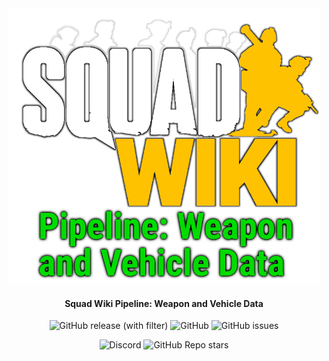 <div align="center">
<img src="doc/images/Squad_Wiki_Logo.png" alt="Squad Wiki Pipeline Logo" width="500"/>

#### Squad Wiki Pipeline: Weapon and Vehicle Data

![GitHub release (with filter)](https://img.shields.io/github/v/release/Squad-Wiki/squad-wiki-pipeline-weapon-and-vehicle-data)
![GitHub](https://img.shields.io/github/license/Squad-Wiki/squad-wiki-pipeline-weapon-and-vehicle-dataa)
![GitHub issues](https://img.shields.io/github/issues-raw/Squad-Wiki/squad-wiki-pipeline-weapon-and-vehicle-data)

![Discord](https://img.shields.io/discord/553984341143846912?style=flat&logo=discord&logoColor=FFC200)
![GitHub Repo stars](https://img.shields.io/github/stars/Squad-Wiki/squad-wiki-pipeline-weapon-and-vehicle-data)

</div>